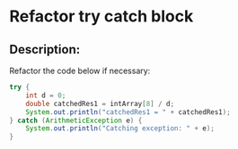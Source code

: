 # Refactor try catch block

## Description:

Refactor the code below if necessary:

```java
try {
    int d = 0;
    double catchedRes1 = intArray[8] / d;
    System.out.println("catchedRes1 = " + catchedRes1);
} catch (ArithmeticException e) {
    System.out.println("Catching exception: " + e);
}
```


